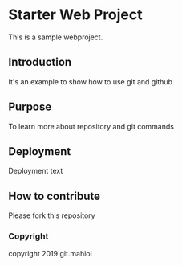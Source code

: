 # Starter Web Project

This is a sample webproject. 

## Introduction

It's an example to show how to use git and github

## Purpose

To learn more about repository and git commands 

## Deployment

Deployment text

## How to contribute

Please fork this repository

### Copyright

copyright 2019 git.mahiol 

